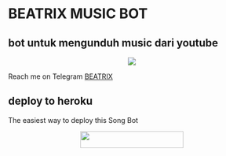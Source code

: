 # BEATRIX MUSIC BOT
## bot untuk mengunduh music dari youtube
<p align="center">
  <img src="https://media.giphy.com/media/aRsdC3xpNBFxWel7JU/giphy.gif">
</p>

Reach me on Telegram [BEATRIX](https://t.me/beatrixmsc_bot)

## deploy to heroku
The easiest way to deploy this Song Bot
<p align="center"><a href="https://heroku.com/deploy?template=https://github.com/levina-x/AlexaSongBot"> <img src="https://img.shields.io/badge/Deploy%20To%20Heroku-blueviolet?style=for-the-badge&logo=heroku" width="210" height="34.45"/></a></p>




